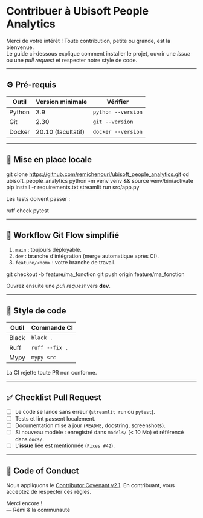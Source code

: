 # Contribuer à **Ubisoft People Analytics**

Merci de votre intérêt ! Toute contribution, petite ou grande, est la bienvenue.  
Le guide ci-dessous explique comment installer le projet, ouvrir une _issue_ ou une _pull request_ et respecter notre style de code.

---

## ⚙️ Pré-requis

| Outil | Version minimale | Vérifier |
|-------|------------------|----------|
| Python | 3.9 | `python --version` |
| Git    | 2.30 | `git --version` |
| Docker | 20.10 (facultatif) | `docker --version` |

---

## 🚀 Mise en place locale

git clone https://github.com/remichenouri/ubisoft_people_analytics.git
cd ubisoft_people_analytics
python -m venv venv && source venv/bin/activate
pip install -r requirements.txt
streamlit run src/app.py

Les tests doivent passer :

ruff check
pytest

---

## 🌳 Workflow Git Flow simplifié

1. `main` : toujours déployable.  
2. `dev` : branche d’intégration (merge automatique après CI).  
3. `feature/<nom>` : votre branche de travail.  

git checkout -b feature/ma_fonction
git push origin feature/ma_fonction


Ouvrez ensuite une _pull request_ vers **dev**.

---

## 🎨 Style de code

| Outil | Commande CI |
|-------|-------------|
| Black | `black .` |
| Ruff  | `ruff --fix .` |
| Mypy  | `mypy src` |

La CI rejette toute PR non conforme.

---

## ✅ Checklist Pull Request

- [ ] Le code se lance sans erreur (`streamlit run` ou `pytest`).
- [ ] Tests et lint passent localement.
- [ ] Documentation mise à jour (`README`, docstring, screenshots).
- [ ] Si nouveau modèle : enregistré dans `models/` (< 10 Mo) et référencé dans `docs/`.
- [ ] L’**issue** liée est mentionnée (`Fixes #42`).

---

## 🤝 Code of Conduct

Nous appliquons le [Contributor Covenant v2.1](CODE_OF_CONDUCT.md). En contribuant, vous acceptez de respecter ces règles.

Merci encore !  
— Rémi & la communauté
